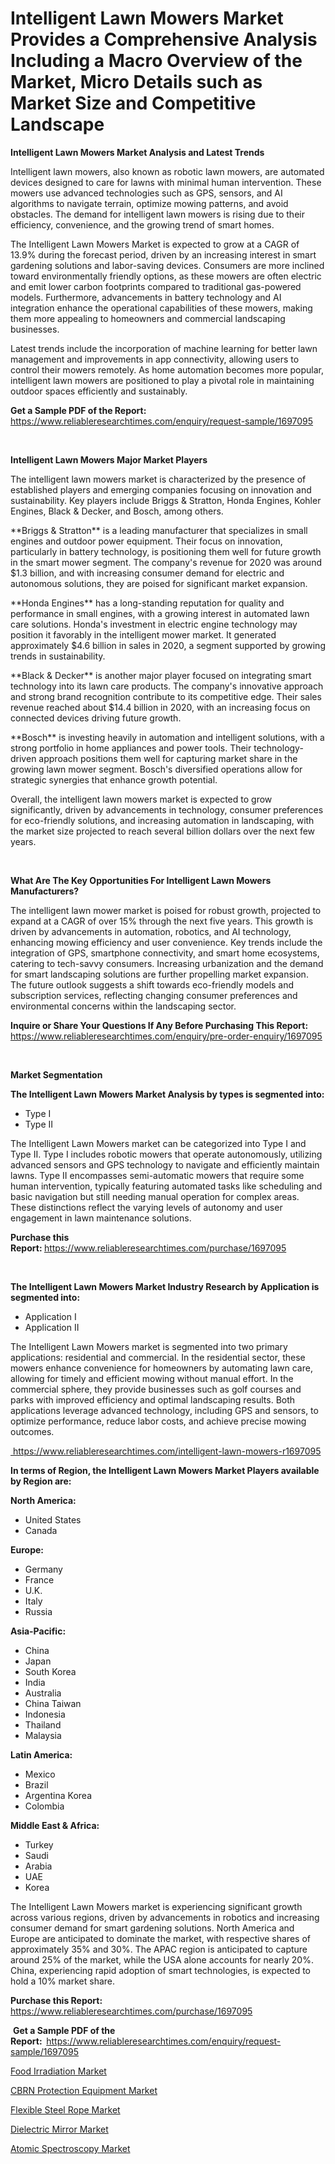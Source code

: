 <p><h1>Intelligent Lawn Mowers Market Provides a Comprehensive Analysis Including a Macro Overview of the Market, Micro Details such as Market Size and Competitive Landscape</h1></p><p><strong>Intelligent Lawn Mowers Market Analysis and Latest Trends</strong></p>
<p><p>Intelligent lawn mowers, also known as robotic lawn mowers, are automated devices designed to care for lawns with minimal human intervention. These mowers use advanced technologies such as GPS, sensors, and AI algorithms to navigate terrain, optimize mowing patterns, and avoid obstacles. The demand for intelligent lawn mowers is rising due to their efficiency, convenience, and the growing trend of smart homes.</p><p>The Intelligent Lawn Mowers Market is expected to grow at a CAGR of 13.9% during the forecast period, driven by an increasing interest in smart gardening solutions and labor-saving devices. Consumers are more inclined toward environmentally friendly options, as these mowers are often electric and emit lower carbon footprints compared to traditional gas-powered models. Furthermore, advancements in battery technology and AI integration enhance the operational capabilities of these mowers, making them more appealing to homeowners and commercial landscaping businesses.</p><p>Latest trends include the incorporation of machine learning for better lawn management and improvements in app connectivity, allowing users to control their mowers remotely. As home automation becomes more popular, intelligent lawn mowers are positioned to play a pivotal role in maintaining outdoor spaces efficiently and sustainably.</p></p>
<p><strong>Get a Sample PDF of the Report:&nbsp;</strong> <a href="https://www.reliableresearchtimes.com/enquiry/request-sample/1697095?utm_campaign=1692&utm_medium=2&utm_source=Github&utm_content=ia&utm_term=20102024&utm_id=intelligent-lawn-mowers">https://www.reliableresearchtimes.com/enquiry/request-sample/1697095</a></p>
<p>&nbsp;</p>
<p><strong>Intelligent Lawn Mowers Major Market Players</strong></p>
<p><p>The intelligent lawn mowers market is characterized by the presence of established players and emerging companies focusing on innovation and sustainability. Key players include Briggs & Stratton, Honda Engines, Kohler Engines, Black & Decker, and Bosch, among others.</p><p>**Briggs & Stratton** is a leading manufacturer that specializes in small engines and outdoor power equipment. Their focus on innovation, particularly in battery technology, is positioning them well for future growth in the smart mower segment. The company's revenue for 2020 was around $1.3 billion, and with increasing consumer demand for electric and autonomous solutions, they are poised for significant market expansion.</p><p>**Honda Engines** has a long-standing reputation for quality and performance in small engines, with a growing interest in automated lawn care solutions. Honda's investment in electric engine technology may position it favorably in the intelligent mower market. It generated approximately $4.6 billion in sales in 2020, a segment supported by growing trends in sustainability.</p><p>**Black & Decker** is another major player focused on integrating smart technology into its lawn care products. The company's innovative approach and strong brand recognition contribute to its competitive edge. Their sales revenue reached about $14.4 billion in 2020, with an increasing focus on connected devices driving future growth.</p><p>**Bosch** is investing heavily in automation and intelligent solutions, with a strong portfolio in home appliances and power tools. Their technology-driven approach positions them well for capturing market share in the growing lawn mower segment. Bosch's diversified operations allow for strategic synergies that enhance growth potential.</p><p>Overall, the intelligent lawn mowers market is expected to grow significantly, driven by advancements in technology, consumer preferences for eco-friendly solutions, and increasing automation in landscaping, with the market size projected to reach several billion dollars over the next few years.</p></p>
<p>&nbsp;</p>
<p><strong>What Are The Key Opportunities For Intelligent Lawn Mowers Manufacturers?</strong></p>
<p><p>The intelligent lawn mower market is poised for robust growth, projected to expand at a CAGR of over 15% through the next five years. This growth is driven by advancements in automation, robotics, and AI technology, enhancing mowing efficiency and user convenience. Key trends include the integration of GPS, smartphone connectivity, and smart home ecosystems, catering to tech-savvy consumers. Increasing urbanization and the demand for smart landscaping solutions are further propelling market expansion. The future outlook suggests a shift towards eco-friendly models and subscription services, reflecting changing consumer preferences and environmental concerns within the landscaping sector.</p></p>
<p><strong>Inquire or Share Your Questions If Any Before Purchasing This Report:</strong> <a href="https://www.reliableresearchtimes.com/enquiry/pre-order-enquiry/1697095?utm_campaign=1692&utm_medium=2&utm_source=Github&utm_content=ia&utm_term=20102024&utm_id=intelligent-lawn-mowers">https://www.reliableresearchtimes.com/enquiry/pre-order-enquiry/1697095</a></p>
<p>&nbsp;</p>
<p><strong>Market Segmentation</strong></p>
<p><strong>The Intelligent Lawn Mowers Market Analysis by types is segmented into:</strong></p>
<p><ul><li>Type I</li><li>Type II</li></ul></p>
<p><p>The Intelligent Lawn Mowers market can be categorized into Type I and Type II. Type I includes robotic mowers that operate autonomously, utilizing advanced sensors and GPS technology to navigate and efficiently maintain lawns. Type II encompasses semi-automatic mowers that require some human intervention, typically featuring automated tasks like scheduling and basic navigation but still needing manual operation for complex areas. These distinctions reflect the varying levels of autonomy and user engagement in lawn maintenance solutions.</p></p>
<p><strong>Purchase this Report:&nbsp;</strong><a href="https://www.reliableresearchtimes.com/purchase/1697095?utm_campaign=1692&utm_medium=2&utm_source=Github&utm_content=ia&utm_term=20102024&utm_id=intelligent-lawn-mowers">https://www.reliableresearchtimes.com/purchase/1697095</a></p>
<p>&nbsp;</p>
<p><strong>The Intelligent Lawn Mowers Market Industry Research by Application is segmented into:</strong></p>
<p><ul><li>Application I</li><li>Application II</li></ul></p>
<p><p>The Intelligent Lawn Mowers market is segmented into two primary applications: residential and commercial. In the residential sector, these mowers enhance convenience for homeowners by automating lawn care, allowing for timely and efficient mowing without manual effort. In the commercial sphere, they provide businesses such as golf courses and parks with improved efficiency and optimal landscaping results. Both applications leverage advanced technology, including GPS and sensors, to optimize performance, reduce labor costs, and achieve precise mowing outcomes.</p></p>
<p><a href="https://www.reliableresearchtimes.com/intelligent-lawn-mowers-r1697095?utm_campaign=1692&utm_medium=2&utm_source=Github&utm_content=ia&utm_term=20102024&utm_id=intelligent-lawn-mowers">&nbsp;https://www.reliableresearchtimes.com/intelligent-lawn-mowers-r1697095</a></p>
<p><strong>In terms of Region, the Intelligent Lawn Mowers Market Players available by Region are:</strong></p>
<p>
    <p> <strong> North America: </strong>
        <ul>
            <li>United States</li>
            <li>Canada</li>
        </ul>
        </p> 
    <p> <strong> Europe: </strong>
        <ul>
            <li>Germany</li>
            <li>France</li>
            <li>U.K.</li>
            <li>Italy</li>
            <li>Russia</li>
        </ul>
        </p> 
    <p> <strong> Asia-Pacific: </strong>
        <ul>
            <li>China</li>
            <li>Japan</li>
            <li>South Korea</li>
            <li>India</li>
            <li>Australia</li>
            <li>China Taiwan</li>
            <li>Indonesia</li>
            <li>Thailand</li>
            <li>Malaysia</li>
        </ul>
        </p> 
    <p> <strong> Latin America: </strong>
        <ul>
            <li>Mexico</li>
            <li>Brazil</li>
            <li>Argentina Korea</li>
            <li>Colombia</li>
        </ul>
        </p> 
    <p> <strong> Middle East & Africa: </strong>
        <ul>
            <li>Turkey</li>
            <li>Saudi</li>
            <li>Arabia</li>
            <li>UAE</li>
            <li>Korea</li>
        </ul>
    </p>
    </p>
<p><p>The Intelligent Lawn Mowers market is experiencing significant growth across various regions, driven by advancements in robotics and increasing consumer demand for smart gardening solutions. North America and Europe are anticipated to dominate the market, with respective shares of approximately 35% and 30%. The APAC region is anticipated to capture around 25% of the market, while the USA alone accounts for nearly 20%. China, experiencing rapid adoption of smart technologies, is expected to hold a 10% market share.</p></p>
<p><strong>Purchase this Report: </strong><a href="https://www.reliableresearchtimes.com/purchase/1697095?utm_campaign=1692&utm_medium=2&utm_source=Github&utm_content=ia&utm_term=20102024&utm_id=intelligent-lawn-mowers">https://www.reliableresearchtimes.com/purchase/1697095</a></p>
<p>&nbsp;<strong>Get a Sample PDF of the Report:&nbsp;&nbsp;</strong><a href="https://www.reliableresearchtimes.com/enquiry/request-sample/1697095?utm_campaign=1692&utm_medium=2&utm_source=Github&utm_content=ia&utm_term=20102024&utm_id=intelligent-lawn-mowers">https://www.reliableresearchtimes.com/enquiry/request-sample/1697095</a></p>
<p><strong></strong></p>
<p><p><a href="https://www.linkedin.com/pulse/food-irradiation-market-trends-growth-outlook-2024-2031-g6yjf?utm_campaign=1692&utm_medium=2&utm_source=Github&utm_content=ia&utm_term=20102024&utm_id=intelligent-lawn-mowers">Food Irradiation Market</a></p><p><a href="https://www.linkedin.com/pulse/global-cbrn-protection-equipment-market-trends-innovations-jfjkf?utm_campaign=1692&utm_medium=2&utm_source=Github&utm_content=ia&utm_term=20102024&utm_id=intelligent-lawn-mowers">CBRN Protection Equipment Market</a></p><p><a href="https://github.com/sakalstgliemsk/Market-Research-Report-List-1/blob/main/flexible-steel-rope-market.md?utm_campaign=1692&utm_medium=2&utm_source=Github&utm_content=ia&utm_term=20102024&utm_id=intelligent-lawn-mowers">Flexible Steel Rope Market</a></p><p><a href="https://www.linkedin.com/pulse/emerging-trends-dielectric-mirror-market-global-outlook-future-nxgfc?utm_campaign=1692&utm_medium=2&utm_source=Github&utm_content=ia&utm_term=20102024&utm_id=intelligent-lawn-mowers">Dielectric Mirror Market</a></p><p><a href="https://www.linkedin.com/pulse/insights-atomic-spectroscopy-market-size-which-expanding-ndrff?utm_campaign=1692&utm_medium=2&utm_source=Github&utm_content=ia&utm_term=20102024&utm_id=intelligent-lawn-mowers">Atomic Spectroscopy Market</a></p></p>